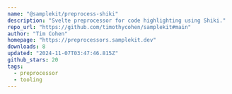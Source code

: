 ```yaml
---
name: "@samplekit/preprocess-shiki"
description: "Svelte preprocessor for code highlighting using Shiki."
repo_url: "https://github.com/timothycohen/samplekit#main"
author: "Tim Cohen"
homepage: "https://preprocessors.samplekit.dev"
downloads: 8
updated: "2024-11-07T03:47:46.815Z"
github_stars: 20
tags: 
  - preprocessor
  - tooling
---
```

